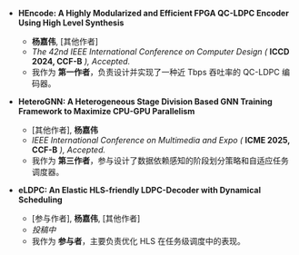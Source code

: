 <!-- - XXXXXXX论文

- XXXXXXX论文

- XXXXXXX论文
 -->

- **HEncode: A Highly Modularized and Efficient FPGA QC-LDPC Encoder Using High Level Synthesis**
  - **杨嘉伟**, [其他作者]
  - *The 42nd IEEE International Conference on Computer Design (* **ICCD 2024, CCF-B** *), Accepted.*
  - 我作为 **第一作者**，负责设计并实现了一种近 Tbps 吞吐率的 QC-LDPC 编码器。

- **HeteroGNN: A Heterogeneous Stage Division Based GNN Training Framework to Maximize CPU-GPU Parallelism**
  - [其他作者], **杨嘉伟**
  - *IEEE International Conference on Multimedia and Expo (* **ICME 2025, CCF-B** *), Accepted.*
  - 我作为 **第三作者**，参与设计了数据依赖感知的阶段划分策略和自适应任务调度器。

- **eLDPC: An Elastic HLS-friendly LDPC-Decoder with Dynamical Scheduling**
  - [参与作者], **杨嘉伟**, [其他作者]
  - *投稿中*
  - 我作为 **参与者**，主要负责优化 HLS 在任务级调度中的表现。